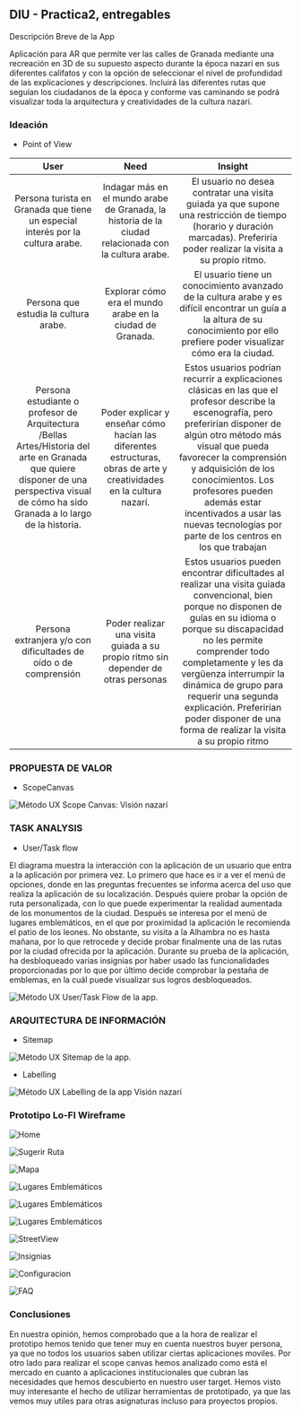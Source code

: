 ## DIU - Practica2, entregables

Descripción Breve de la App

Aplicación para AR que permite ver las calles de Granada mediante una recreación en 3D de su supuesto aspecto durante la época nazarí en sus diferentes califatos y con la opción de seleccionar el nivel de profundidad de las explicaciones y descripciones. Incluirá las diferentes rutas que seguían los ciudadanos de la época y conforme vas caminando se podrá visualizar toda la arquitectura y creatividades de la cultura nazarí.
### Ideación 
* Point of View 

| User            | Need          | Insight    |
| :-------------: |:-------------:| :-----:    |
| Persona turista en Granada que tiene un especial interés por la cultura arabe.     |Indagar más en el mundo arabe de Granada, la historia de la ciudad relacionada con la cultura arabe. | El usuario no desea contratar una visita guiada ya que supone una restricción de tiempo (horario y duración marcadas). Preferiría poder realizar la visita a su propio ritmo.     |
| Persona que estudia la cultura arabe.     | Explorar cómo era el mundo arabe en la ciudad de Granada.       |   El usuario tiene un conocimiento avanzado de la cultura arabe y es difícil encontrar un guía a la altura de su conocimiento por ello prefiere poder visualizar cómo era la ciudad.    |
| Persona estudiante o profesor de Arquitectura /Bellas Artes/Historia del arte en Granada que quiere disponer de una perspectiva visual de cómo ha sido Granada a lo largo de la historia. | Poder explicar y enseñar cómo hacían las diferentes estructuras, obras de arte y creatividades en la cultura nazarí.     |   Estos usuarios podrían recurrir a explicaciones clásicas en las que el profesor describe la escenografía, pero preferirían disponer de algún otro método más visual que pueda favorecer la comprensión y adquisición de los conocimientos. Los profesores pueden además estar incentivados a usar las nuevas tecnologías por parte de los centros en los que trabajan     |
| Persona extranjera y/o con dificultades de oído o de comprensión | Poder realizar una visita guiada a su propio ritmo sin depender de otras personas | Estos usuarios pueden encontrar dificultades al realizar una visita guiada convencional, bien porque no disponen de guías en su idioma o porque su discapacidad no les permite comprender todo completamente y les da vergüenza interrumpir la dinámica de grupo para requerir una segunda explicación. Preferirían poder disponer de una forma de realizar la visita a su propio ritmo |




### PROPUESTA DE VALOR
* ScopeCanvas

![Método UX](img/Scope_Canvas.png)
 Scope Canvas: Visión nazarí

### TASK ANALYSIS

* User/Task flow

El diagrama muestra la interacción con la aplicación de un usuario que entra a la aplicación por primera vez. Lo primero que hace es ir a ver el menú de opciones, donde en las preguntas frecuentes se informa acerca del uso que realiza la aplicación de su localización. Después quiere probar la opción de ruta personalizada, con lo que puede experimentar la realidad aumentada de los monumentos de la ciudad. Después se interesa por el menú de lugares emblemáticos, en el que por proximidad la aplicación le recomienda el patio de los leones. No obstante, su visita a la Alhambra no es hasta mañana, por lo que retrocede y decide probar finalmente una de las rutas por la ciudad ofrecida por la aplicación. Durante su prueba de la aplicación, ha desbloqueado varias insignias por haber usado las funcionalidades proporcionadas por lo que por último decide comprobar la pestaña de emblemas, en la cuál puede visualizar sus logros desbloqueados.


![Método UX](img/User_Task_Flow.png)
 User/Task Flow de la app.
### ARQUITECTURA DE INFORMACIÓN

* Sitemap 

![Método UX](img/SiteMap.jpg) 
Sitemap de la app.

* Labelling 

![Método UX](img/Labelling.png) 
Labelling de la app Visión nazarí
### Prototipo Lo-FI Wireframe 

![Home](img/PaginaPrincipal.png) 


![Sugerir Ruta](img/SugerirRuta.png)


![Mapa](img/Mapa.png) 


![Lugares Emblemáticos](img/LugaresEmblematicos.png) 


![Lugares Emblemáticos](img/LugaresEmblematicosProx.png) 


![Lugares Emblemáticos](img/LugaresEmblematicosCalifato.png) 


![StreetView](img/StreetView.png) 


![Insignias](img/Insignias.png) 


![Configuracion](img/Configuracion.png)


![FAQ](img/FAQ.png)
### Conclusiones  

En nuestra opinión, hemos comprobado que a la hora de realizar el prototipo hemos tenido que tener muy en cuenta nuestros buyer persona, ya que no todos los usuarios saben utilizar ciertas aplicaciones moviles. Por otro lado para realizar el scope canvas hemos analizado como está el mercado en cuanto a aplicaciones institucionales que cubran las necesidades que hemos descubierto en nuestro user target. Hemos visto muy interesante el hecho de utilizar herramientas de prototipado, ya que las vemos muy utiles para otras asignaturas incluso para proyectos propios.
